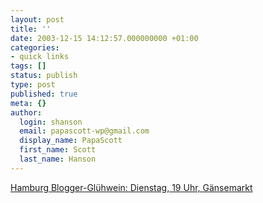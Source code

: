 ```yaml
---
layout: post
title: ''
date: 2003-12-15 14:12:57.000000000 +01:00
categories:
- quick links
tags: []
status: publish
type: post
published: true
meta: {}
author:
  login: shanson
  email: papascott-wp@gmail.com
  display_name: PapaScott
  first_name: Scott
  last_name: Hanson
---
```

<p><a title="Glühwein simmered with fresh-picked bloggers?" href="http://lumma.de/mt/archives/000765.html#000765/">Hamburg Blogger-Glühwein: Dienstag, 19 Uhr, Gänsemarkt</a></p>
